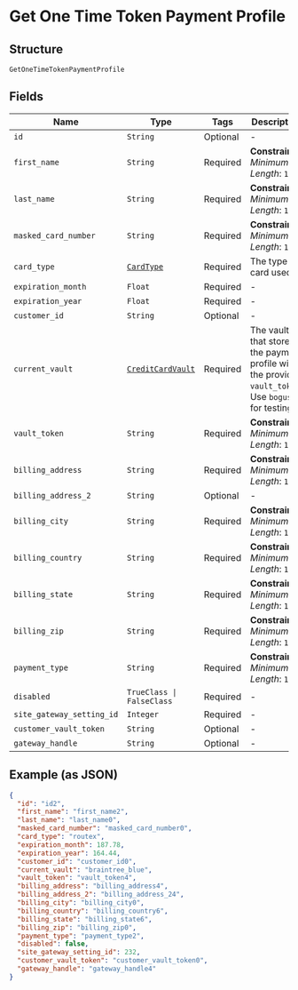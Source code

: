 
# Get One Time Token Payment Profile

## Structure

`GetOneTimeTokenPaymentProfile`

## Fields

| Name | Type | Tags | Description |
|  --- | --- | --- | --- |
| `id` | `String` | Optional | - |
| `first_name` | `String` | Required | **Constraints**: *Minimum Length*: `1` |
| `last_name` | `String` | Required | **Constraints**: *Minimum Length*: `1` |
| `masked_card_number` | `String` | Required | **Constraints**: *Minimum Length*: `1` |
| `card_type` | [`CardType`](../../doc/models/card-type.md) | Required | The type of card used. |
| `expiration_month` | `Float` | Required | - |
| `expiration_year` | `Float` | Required | - |
| `customer_id` | `String` | Optional | - |
| `current_vault` | [`CreditCardVault`](../../doc/models/credit-card-vault.md) | Required | The vault that stores the payment profile with the provided `vault_token`. Use `bogus` for testing. |
| `vault_token` | `String` | Required | **Constraints**: *Minimum Length*: `1` |
| `billing_address` | `String` | Required | **Constraints**: *Minimum Length*: `1` |
| `billing_address_2` | `String` | Optional | - |
| `billing_city` | `String` | Required | **Constraints**: *Minimum Length*: `1` |
| `billing_country` | `String` | Required | **Constraints**: *Minimum Length*: `1` |
| `billing_state` | `String` | Required | **Constraints**: *Minimum Length*: `1` |
| `billing_zip` | `String` | Required | **Constraints**: *Minimum Length*: `1` |
| `payment_type` | `String` | Required | **Constraints**: *Minimum Length*: `1` |
| `disabled` | `TrueClass \| FalseClass` | Required | - |
| `site_gateway_setting_id` | `Integer` | Required | - |
| `customer_vault_token` | `String` | Optional | - |
| `gateway_handle` | `String` | Optional | - |

## Example (as JSON)

```json
{
  "id": "id2",
  "first_name": "first_name2",
  "last_name": "last_name0",
  "masked_card_number": "masked_card_number0",
  "card_type": "routex",
  "expiration_month": 187.78,
  "expiration_year": 164.44,
  "customer_id": "customer_id0",
  "current_vault": "braintree_blue",
  "vault_token": "vault_token4",
  "billing_address": "billing_address4",
  "billing_address_2": "billing_address_24",
  "billing_city": "billing_city0",
  "billing_country": "billing_country6",
  "billing_state": "billing_state6",
  "billing_zip": "billing_zip0",
  "payment_type": "payment_type2",
  "disabled": false,
  "site_gateway_setting_id": 232,
  "customer_vault_token": "customer_vault_token0",
  "gateway_handle": "gateway_handle4"
}
```

